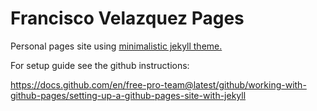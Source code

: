 # Francisco Velazquez Pages

Personal pages site using [minimalistic jekyll theme.](https://github.com/mmistakes/minimal-mistakes)

For setup guide see the github instructions:

https://docs.github.com/en/free-pro-team@latest/github/working-with-github-pages/setting-up-a-github-pages-site-with-jekyll

